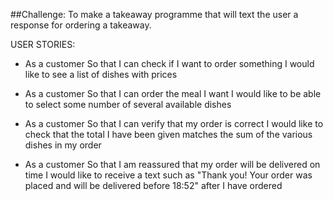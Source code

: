 ##Challenge: To make a takeaway programme that will text the user a response for ordering a takeaway.

USER STORIES:

- As a customer
So that I can check if I want to order something
I would like to see a list of dishes with prices

- As a customer
So that I can order the meal I want
I would like to be able to select some number of several available dishes

- As a customer
So that I can verify that my order is correct
I would like to check that the total I have been given matches the sum of the various dishes in my order

- As a customer
So that I am reassured that my order will be delivered on time
I would like to receive a text such as "Thank you! Your order was placed and will be delivered before 18:52" after I have ordered
